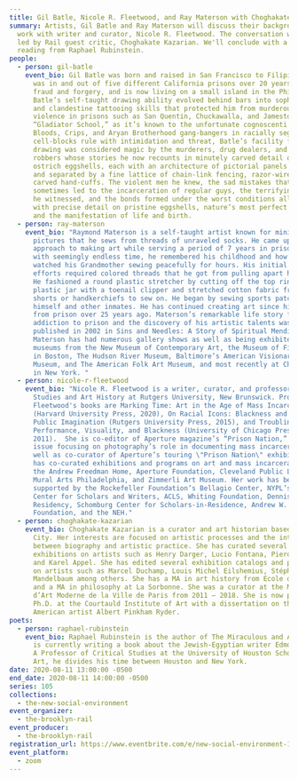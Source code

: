 ```yaml
---
title: Gil Batle, Nicole R. Fleetwood, and Ray Materson with Choghakate Kazarian
summary: Artists, Gil Batle and Ray Materson will discuss their background and
  work with writer and curator, Nicole R. Fleetwood. The conversation will be
  led by Rail guest critic, Choghakate Kazarian. We'll conclude with a poetry
  reading from Raphael Rubinstein.
people:
  - person: gil-batle
    event_bio: Gil Batle was born and raised in San Francisco to Filipino parents,
      was in and out of five different California prisons over 20 years for
      fraud and forgery, and is now living on a small island in the Philippines.
      Batle’s self-taught drawing ability evolved behind bars into sophisticated
      and clandestine tattooing skills that protected him from murderous gang
      violence in prisons such as San Quentin, Chuckawalla, and Jamestown— the
      “Gladiator School,” as it’s known to the unfortunate cognoscenti. Where
      Bloods, Crips, and Aryan Brotherhood gang-bangers in racially segregated
      cell-blocks rule with intimidation and threat, Batle’s facility for
      drawing was considered magic by the murderers, drug dealers, and armed
      robbers whose stories he now recounts in minutely carved detail on fragile
      ostrich eggshells, each with an architecture of pictorial panels supported
      and separated by a fine lattice of chain-link fencing, razor-wire, or
      carved hand-cuffs. The violent men he knew, the sad mistakes that
      sometimes led to the incarceration of regular guys, the terrifying events
      he witnessed, and the bonds formed under the worst conditions all appear
      with precise detail on pristine eggshells, nature’s most perfect creation
      and the manifestation of life and birth.
  - person: ray-materson
    event_bio: "Raymond Materson is a self-taught artist known for miniature
      pictures that he sews from threads of unraveled socks. He came upon this
      approach to making art while serving a period of 7 years in prison. Faced
      with seemingly endless time, he remembered his childhood and how he
      watched his Grandmother sewing peacefully for hours. His initial sewing
      efforts required colored threads that he got from pulling apart his socks.
      He fashioned a round plastic stretcher by cutting off the top ring of a
      plastic jar with a toenail clipper and stretched cotton fabric from boxer
      shorts or handkerchiefs to sew on. He began by sewing sports patches for
      himself and other inmates. He has continued creating art since his release
      from prison over 25 years ago. Materson’s remarkable life story from drug
      addiction to prison and the discovery of his artistic talents was
      published in 2002 in Sins and Needles: A Story of Spiritual Mending.
      Materson has had numerous gallery shows as well as being exhibited in
      museums from the New Museum of Contemporary Art, the Museum of Fine Arts
      in Boston, The Hudson River Museum, Baltimore’s American Visionary Art
      Museum, and The American Folk Art Museum, and most recently at Christie’s
      in New York. "
  - person: nicole-r-fleetwood
    event_bio: "Nicole R. Fleetwood is a writer, curator, and professor of American
      Studies and Art History at Rutgers University, New Brunswick. Professor
      Fleetwood's books are Marking Time: Art in the Age of Mass Incarceration
      (Harvard University Press, 2020), On Racial Icons: Blackness and the
      Public Imagination (Rutgers University Press, 2015), and Troubling Vision:
      Performance, Visuality, and Blackness (University of Chicago Press,
      2011).  She is co-editor of Aperture magazine’s “Prison Nation,” a special
      issue focusing on photography’s role in documenting mass incarceration, as
      well as co-curator of Aperture’s touring \"Prison Nation\" exhibition. She
      has co-curated exhibitions and programs on art and mass incarceration at
      the Andrew Freedman Home, Aperture Foundation, Cleveland Public Library,
      Mural Arts Philadelphia, and Zimmerli Art Museum. Her work has been
      supported by the Rockefeller Foundation’s Bellagio Center, NYPL’s Cullman
      Center for Scholars and Writers, ACLS, Whiting Foundation, Denniston Hill
      Residency, Schomburg Center for Scholars-in-Residence, Andrew W. Mellon
      Foundation, and the NEH."
  - person: choghakate-kazarian
    event_bio: Choghakate Kazarian is a curator and art historian based in New York
      City. Her interests are focused on artistic processes and the interaction
      between biography and artistic practice. She has curated several
      exhibitions on artists such as Henry Darger, Lucio Fontana, Piero Manzoni,
      and Karel Appel. She has edited several exhibition catalogs and published
      on artists such as Marcel Duchamp, Louis Michel Eilshemius, Stéphane
      Mandelbaum among others. She has a MA in art history from Ecole du Louvre
      and a MA in philosophy at La Sorbonne. She was a curator at the Musée
      d’Art Moderne de la Ville de Paris from 2011 — 2018. She is now pursuing a
      Ph.D. at the Courtauld Institute of Art with a dissertation on the
      American artist Albert Pinkham Ryder.
poets:
  - person: raphael-rubinstein
    event_bio: Raphael Rubinstein is the author of The Miraculous and A Geniza. He
      is currently writing a book about the Jewish-Egyptian writer Edmond Jabès.
      A Professor of Critical Studies at the University of Houston School of
      Art, he divides his time between Houston and New York.
date: 2020-08-11 13:00:00 -0500
end_date: 2020-08-11 14:00:00 -0500
series: 105
collections:
  - the-new-social-environment
event_organizer:
  - the-brooklyn-rail
event_producer:
  - the-brooklyn-rail
registration_url: https://www.eventbrite.com/e/new-social-environment-105-gil-batle-nicole-r-fleetwood-ray-materson-tickets-116154752993
event_platform:
  - zoom
---
```

